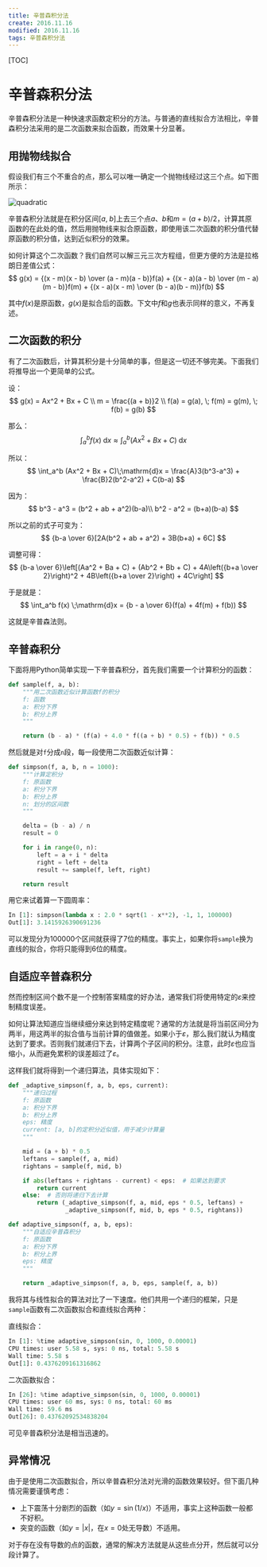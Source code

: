 ```yaml
---
title: 辛普森积分法
create: 2016.11.16
modified: 2016.11.16
tags: 辛普森积分法
---
```


[TOC]
# 辛普森积分法
辛普森积分法是一种快速求函数定积分的方法。与普通的直线拟合方法相比，辛普森积分法采用的是二次函数来拟合函数，而效果十分显著。

## 用抛物线拟合
假设我们有三个不重合的点，那么可以唯一确定一个抛物线经过这三个点。如下图所示：

![quadratic](https://riteme.site/blogimg/simpson/simpson1.svg)

辛普森积分法就是在积分区间$[a,\;b]$上去三个点$a$、$b$和$m = (a + b) / 2$，计算其原函数的在此处的值，然后用抛物线来拟合原函数，即使用该二次函数的积分值代替原函数的积分值，达到近似积分的效果。

如何计算这个二次函数？我们自然可以解三元三次方程组，但更方便的方法是拉格朗日差值公式：
$$
g(x) = {(x - m)(x - b) \over (a - m)(a - b)}f(a) + {(x - a)(a - b) \over (m - a)(m - b)}f(m) + {(x - a)(x - m) \over (b - a)(b - m)}f(b)
$$

其中$f(x)$是原函数，$g(x)$是拟合后的函数。下文中$f$和$g$也表示同样的意义，不再复述。

## 二次函数的积分
有了二次函数后，计算其积分是十分简单的事，但是这一切还不够完美。下面我们将推导出一个更简单的公式。

设：
$$
g(x) = Ax^2 + Bx + C \\
m = \frac{(a + b)}2 \\
f(a) = g(a), \; f(m) = g(m), \; f(b) = g(b)
$$

那么：
$$
\int_a^b f(x) \;\mathrm{d}x \approx \int_a^b (Ax^2 + Bx + C)\;\mathrm{d}x
$$

所以：
$$
\int_a^b (Ax^2 + Bx + C)\;\mathrm{d}x = \frac{A}3(b^3-a^3) + \frac{B}2(b^2-a^2) + C(b-a)
$$

因为：
$$
b^3 - a^3 = (b^2 + ab + a^2)(b-a)\\
b^2 - a^2 = (b+a)(b-a)
$$

所以之前的式子可变为：
$$
{b-a \over 6}[2A(b^2 + ab + a^2) + 3B(b+a) + 6C]
$$

调整可得：
$$
{b-a \over 6}\left[(Aa^2 + Ba + C) + (Ab^2 + Bb + C) + 4A\left({b+a \over 2}\right)^2 + 4B\left({b+a \over 2}\right) + 4C\right]
$$

于是就是：
$$
\int_a^b f(x) \;\mathrm{d}x = {b - a \over 6}(f(a) + 4f(m) + f(b))
$$

这就是辛普森法则。

## 辛普森积分
下面将用Python简单实现一下辛普森积分，首先我们需要一个计算积分的函数：

```python
def sample(f, a, b):
    """用二次函数近似计算函数f的积分
    f: 函数
    a: 积分下界
    b: 积分上界
    """

    return (b - a) * (f(a) + 4.0 * f((a + b) * 0.5) + f(b)) * 0.5
```

然后就是对`f`分成`n`段，每一段使用二次函数近似计算：

```python
def simpson(f, a, b, n = 1000):
    """计算定积分
    f: 原函数
    a: 积分下界
    b: 积分上界
    n: 划分的区间数
    """

    delta = (b - a) / n
    result = 0

    for i in range(0, n):
        left = a + i * delta
        right = left + delta
        result += sample(f, left, right)

    return result
```

用它来试着算一下圆周率：
```python
In [1]: simpson(lambda x : 2.0 * sqrt(1 - x**2), -1, 1, 100000)
Out[1]: 3.1415926390691236
```

可以发现分为$100000$个区间就获得了$7$位的精度。事实上，如果你将`sample`换为直线的拟合，你将只能得到$6$位的精度。

## 自适应辛普森积分
然而控制区间个数不是一个控制答案精度的好办法，通常我们将使用特定的$\varepsilon$来控制精度误差。

如何让算法知道应当继续细分来达到特定精度呢？通常的方法就是将当前区间分为两半，用这两半的拟合值与当前计算的值做差。如果小于$\varepsilon$，那么我们就认为精度达到了要求。否则我们就递归下去，计算两个子区间的积分。注意，此时$\varepsilon$也应当缩小，从而避免累积的误差超过了$\varepsilon$。

这样我们就将得到一个递归算法，具体实现如下：

```python
def _adaptive_simpson(f, a, b, eps, current):
    """递归过程
    f: 原函数
    a: 积分下界
    b: 积分上界
    eps: 精度
    current: [a, b]的定积分近似值，用于减少计算量
    """

    mid = (a + b) * 0.5
    leftans = sample(f, a, mid)
    rightans = sample(f, mid, b)

    if abs(leftans + rightans - current) < eps:  # 如果达到要求
        return current
    else:  # 否则将递归下去计算
        return (_adaptive_simpson(f, a, mid, eps * 0.5, leftans) +
                _adaptive_simpson(f, mid, b, eps * 0.5, rightans))

def adaptive_simpson(f, a, b, eps):
    """自适应辛普森积分
    f: 原函数
    a: 积分下界
    b: 积分上界
    eps: 精度
    """

    return _adaptive_simpson(f, a, b, eps, sample(f, a, b))
```

我将其与线性拟合的算法对比了一下速度。他们共用一个递归的框架，只是`sample`函数有二次函数拟合和直线拟合两种：

直线拟合：

```python
In [1]: %time adaptive_simpson(sin, 0, 1000, 0.00001)
CPU times: user 5.58 s, sys: 0 ns, total: 5.58 s
Wall time: 5.58 s
Out[1]: 0.4376209161316862
```

二次函数拟合：

```python
In [26]: %time adaptive_simpson(sin, 0, 1000, 0.00001)
CPU times: user 60 ms, sys: 0 ns, total: 60 ms
Wall time: 59.6 ms
Out[26]: 0.43762092534838204
```

可见辛普森积分法是相当迅速的。

## 异常情况
由于是使用二次函数拟合，所以辛普森积分法对光滑的函数效果较好。但下面几种情况需要谨慎考虑：

* 上下震荡十分剧烈的函数（如$y = \sin(1/x)$）不适用，事实上这种函数一般都不好积。
* 突变的函数（如$y = |x|$，在$x = 0$处无导数）不适用。

对于存在没有导数的点的函数，通常的解决方法就是从这些点分开，然后就可以分段计算了。
